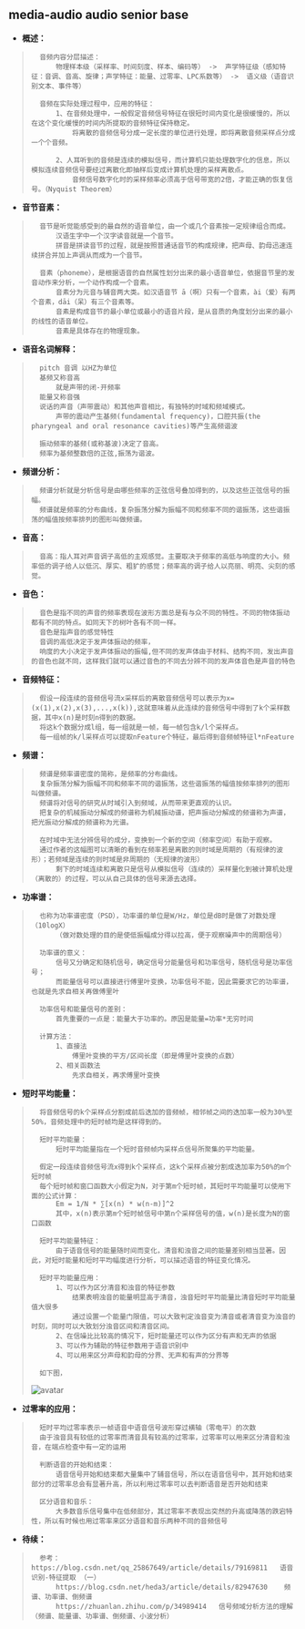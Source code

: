 ## media-audio audio senior base
- **概述：**
>       音频内容分层描述：
>           物理样本级（采样率、时间刻度、样本、编码等） ->  声学特征级（感知特征：音调、音高、旋律；声学特征：能量、过零率、LPC系数等） ->  语义级（语音识别文本、事件等）
>
>       音频在实际处理过程中，应用的特征：
>           1、在音频处理中，一般假定音频信号特征在很短时间内变化是很缓慢的，所以在这个变化缓慢的时间内所提取的音频特征保持稳定。
>               将离散的音频信号分成一定长度的单位进行处理，即将离散音频采样点分成一个个音频。
>
>           2、人耳听到的音频是连续的模拟信号，而计算机只能处理数字化的信息，所以模拟连续音频信号要经过离散化即抽样后变成计算机处理的采样离散点。
>               音频信号数字化时的采样频率必须高于信号带宽的2倍，才能正确的恢复信号。（Nyquist Theorem）
>

- **音节音素：**
>       音节是听觉能感受到的最自然的语音单位，由一个或几个音素按一定规律组合而成。
>           汉语生字中一个汉字读音就是一个音节。
>           拼音是拼读音节的过程，就是按照普通话音节的构成规律，把声母、韵母迅速连续拼合并加上声调从而成为一个音节。
>
>       音素（phoneme），是根据语音的自然属性划分出来的最小语音单位，依据音节里的发音动作来分析，一个动作构成一个音素。
>           音素分为元音与辅音两大类。如汉语音节 ā（啊）只有一个音素，ài（爱）有两个音素，dāi（呆）有三个音素等。
>           音素是构成音节的最小单位或最小的语音片段，是从音质的角度划分出来的最小的线性的语音单位。
>           音素是具体存在的物理现象。
> 
>
>

- **语音名词解释：**
>       pitch 音调 以HZ为单位
>       基频又称音高
>           就是声带的闭-开频率
>       能量又称音强
>       说话的声音（声带震动）和其他声音相比，有独特的时域和频域模式。
>           声带的震动产生基频(fundamental frequency)，口腔共振(the pharyngeal and oral resonance cavities)等产生高频谐波
>
>       振动频率的基频(或称基波)决定了音高。
>       频率为基频整数倍的正弦,振荡为谐波。
>

- **频谱分析：**
>       频谱分析就是分析信号是由哪些频率的正弦信号叠加得到的，以及这些正弦信号的振幅。
>       频谱就是频率的分布曲线，复杂振荡分解为振幅不同和频率不同的谐振荡，这些谐振荡的幅值按频率排列的图形叫做频谱。
>

- **音高：**
>       音高：指人耳对声音调子高低的主观感觉。主要取决于频率的高低与响度的大小。频率低的调子给人以低沉、厚实、粗犷的感觉；频率高的调子给人以亮丽、明亮、尖刻的感觉。
>
>

- **音色：**
>       音色是指不同的声音的频率表现在波形方面总是有与众不同的特性。不同的物体振动都有不同的特点。如同天下的树叶各有不同一样。
>       音色是指声音的感觉特性
>       音调的高低决定于发声体振动的频率，
>       响度的大小决定于发声体振动的振幅,但不同的发声体由于材料、结构不同，发出声音的音色也就不同，这样我们就可以通过音色的不同去分辨不同的发声体音色是声音的特色
>

- **音频特征：**
>       假设一段连续的音频信号流x采样后的离散音频信号可以表示为x=(x(1),x(2),x(3),...,x(k)),这就意味着从此连续的音频信号中得到了k个采样数据，其中x(n)是时刻n得到的数据。
>       将这k个数据分成l组，每一组就是一帧，每一帧包含k/l个采样点。
>       每一组帧的k/l采样点可以提取nFeature个特征，最后得到音频帧特征l*nFeature
>

- **频谱：**
>       频谱是频率谱密度的简称，是频率的分布曲线。
>       复杂振荡分解为振幅不同和频率不同的谐振荡，这些谐振荡的幅值按频率排列的图形叫做频谱。
>       频谱将对信号的研究从时域引入到频域，从而带来更直观的认识。
>       把复杂的机械振动分解成的频谱称为机械振动谱，把声振动分解成的频谱称为声谱，把光振动分解成的频谱称为光谱。
>
>       在时域中无法分辨信号的成分，变换到一个新的空间（频率空间）有助于观察。
>       通过作者的这幅图可以清晰的看到在频率若是离散的则时域是周期的（有规律的波形）；若频域是连续的则时域是非周期的（无规律的波形）
>           剩下的时域连续和离散只是信号从模拟信号（连续的）采样量化到被计算机处理（离散的）的过程，可以从自己具体的信号来源去选择。
>

- **功率谱：**
>       也称为功率谱密度（PSD），功率谱的单位是W/Hz，单位是dB时是做了对数处理（10logX）
>           （做对数处理的目的是使低振幅成分得以拉高，便于观察噪声中的周期信号）
>
>       功率谱的意义：
>           信号又分确定和随机信号，确定信号分能量信号和功率信号，随机信号是功率信号；
>           而能量信号可以直接进行傅里叶变换，功率信号不能，因此需要求它的功率谱，也就是先求自相关再做傅里叶
>
>       功率信号和能量信号的差别：
>           首先重要的一点是：能量大于功率的。原因是能量=功率*无穷时间
>
>       计算方法：
>           1、直接法
>               傅里叶变换的平方/区间长度（即是傅里叶变换的点数）
>           2、相关函数法
>               先求自相关，再求傅里叶变换
>

- **短时平均能量：**
>       将音频信号的k个采样点分割成前后迭加的音频帧，相邻帧之间的迭加率一般为30%至50%，音频处理中的短时帧均是这样得到的。
>
>       短时平均能量：
>           短时平均能量指在一个短时音频帧内采样点信号所聚集的平均能量。
>
>       假定一段连续音频信号流x得到k个采样点，这k个采样点被分割成迭加率为50%的m个短时帧
>       每个短时帧和窗口函数大小假定为N，对于第m个短时帧，其短时平均能量可以使用下面的公式计算：
>           Em = 1/N * ∑[x(n) * w(n-m)]^2
>           其中，x(n)表示第m个短时帧信号中第n个采样信号的值，w(n)是长度为N的窗口函数
>
>       短时平均能量特征：
>           由于语音信号的能量随时间而变化，清音和浊音之间的能量差别相当显著。因此，对短时能量和短时平均幅度进行分析，可以描述语音的特征变化情况。
>
>       短时平均能量应用：
>           1、可以作为区分清音和浊音的特征参数
>               结果表明浊音的能量明显高于清音，浊音短时平均能量比清音短时平均能量值大很多
>               通过设置一个能量门限值，可以大致判定浊音变为清音或者清音变为浊音的时刻，同时可以大致划分浊音区间和清音区间。
>           2、在信噪比比较高的情况下，短时能量还可以作为区分有声和无声的依据
>           3、可以作为辅助的特征参数用于语音识别中
>           4、可以用来区分声母和韵母的分界、无声和有声的分界等
>
>       如下图，
> ![avatar](https://github.com/nwaiting/wolf-ai/blob/master/wolf_others/media_pic/media_audio_frame_repeat.png)
>
>

- **过零率的应用：**
>       短时平均过零率表示一帧语音中语音信号波形穿过横轴（零电平）的次数
>       由于浊音具有较低的过零率而清音具有较高的过零率，过零率可以用来区分清音和浊音，在端点检查中有一定的运用
>
>       判断语音的开始和结束：
>           语音信号开始和结束都大量集中了辅音信号，所以在语音信号中，其开始和结束部分的过零率总会有显著升高，所以利用过零率可以去判断语音是否开始和结束
>
>       区分语音和音乐：
>           大多数音乐信号集中在低频部分，其过零率不表现出突然的升高或降落的跌宕特性，所以有时候也用过零率来区分语音和音乐两种不同的音频信号
>

- **待续：**
>       参考：https://blog.csdn.net/qq_25867649/article/details/79169811   语音识别-特征提取 （一）
>           https://blog.csdn.net/heda3/article/details/82947630    频谱、功率谱、倒频谱
>           https://zhuanlan.zhihu.com/p/34989414   信号频域分析方法的理解（频谱、能量谱、功率谱、倒频谱、小波分析）
>
>
>
>
>
>
>
>
>
>
>
>
>
>
>
